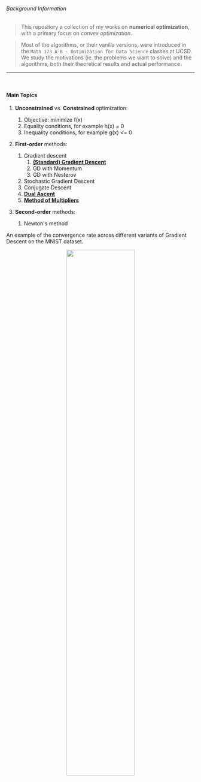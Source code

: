 ###### Background Information

>  This repository a collection of my works on __numerical optimization__, with a primary focus on *convex optimization*.

>  Most of the algorithms, or their vanilla versions, were introduced in the `Math 173 A-B - Optimization for Data Science` classes at UCSD. We study the motivations (ie. the problems we want to solve) and the algorithms, both their theoretical results and actual performance.

***

<br/>

#### Main Topics

1.  __Unconstrained__ vs. __Constrained__ optimization:
    1.  Objective: minimize f(x)
    2.  Equality conditions, for example h(x) = 0
    3.  Inequality conditions, for example g(x) <= 0

2.  __First-order__ methods:
    1.  Gradient descent
        1.  __[(Standard) Gradient Descent](https://nbviewer.jupyter.org/github/thn003/NumAnalysis_Optimization/blob/master/Optimization/Gradient%20Descent.ipynb)__
        2.  GD with Momentum
        3.  GD with Nesterov
    2.  Stochastic Gradient Descent
    3.  Conjugate Descent
    4.  __[Dual Ascent](https://nbviewer.jupyter.org/github/thn003/NumAnalysis_Optimization/blob/master/Optimization/Dual%20Ascent.ipynb)__
    5.  __[Method of Multipliers](https://nbviewer.jupyter.org/github/thn003/NumAnalysis_Optimization/blob/master/Optimization/Method%20of%20Multipliers.ipynb)__

3.  __Second-order__ methods:
    1.  Newton's method



An example of the convergence rate across different variants of Gradient Descent on the MNIST dataset.

<center>
<img src="https://github.com/thn003/NumAnalysis_Optimization/blob/master/Optimization/MNIST%20Digits%20-%20Algorithms%20convergence%20rates.png" width="60%" height="60%" class="center">
</center>
